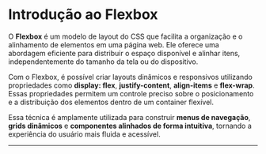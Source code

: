 # **Introdução ao Flexbox**  

O **Flexbox** é um modelo de layout do CSS que facilita a organização e o alinhamento de elementos em uma página web. Ele oferece uma abordagem eficiente para distribuir o espaço disponível e alinhar itens, independentemente do tamanho da tela ou do dispositivo.  

Com o Flexbox, é possível criar layouts dinâmicos e responsivos utilizando propriedades como **display: flex**, **justify-content**, **align-items** e **flex-wrap**. Essas propriedades permitem um controle preciso sobre o posicionamento e a distribuição dos elementos dentro de um container flexível.  

Essa técnica é amplamente utilizada para construir **menus de navegação**, **grids dinâmicos** e **componentes alinhados de forma intuitiva**, tornando a experiência do usuário mais fluida e acessível.

---